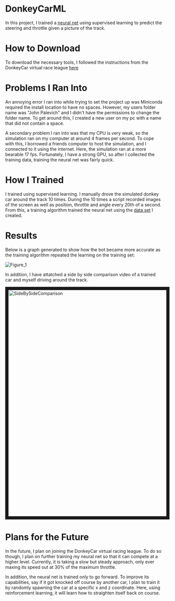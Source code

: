 # DonkeyCarML
  In this project, I trained a [neural net](https://github.com/JohnPalevich/DonkeyCarML/blob/master/models/mypilot.h5) using supervised learning to predict the steering and throttle given a picture of the track.
# How to Download
  To download the necessary tools, I followed the instructions from the DonkeyCar virtual race league [here](https://docs.donkeycar.com/guide/simulator/) 
# Problems I Ran Into
  An annoying error I ran into while trying to set the project up was Miniconda required the install location to have no spaces. However, my users folder name was "John Palevich" and I didn't have the permissions to change the folder name. To get around this, I created a new user on my pc with a name that did not contain a space. <p>
  A secondary problem I ran into was that my CPU is very weak, so the simulation ran on my computer at around 4 frames per second. To cope with this, I borrowed a friends computer to host the simulation, and I connected to it using the internet. Here, the simulation ran at a more bearable 17 fps. Fortunately, I have a strong GPU, so after I collected the training data, training the neural net was fairly quick.

# How I Trained
  I trained using supervised learning. I manually drove the simulated donkey car around the track 10 times. During the 10 times a script recorded images of the screen as well as position, throttle and angle every 20th of a second. From this, a training algorithm trained the neural net using the [data set](https://github.com/JohnPalevich/DonkeyCarML/tree/master/data/tub_1_20-05-04) I created.

# Results
  Below is a graph generated to show how the bot became more accurate as the training algorithm repeated the learning on the training set: <p>
![Figure_1](https://user-images.githubusercontent.com/22034172/81135882-b0fe6e80-8f0e-11ea-9470-2abfccb8df11.png)
<p>
  In addition, I have attatched a side by side comparison video of a trained car and myself driving around the track. <p>
<a href="http://www.youtube.com/watch?feature=player_embedded&v=Z4yH-NK1KHg
" target="_blank"><img src="http://img.youtube.com/vi/Z4yH-NK1KHg/0.jpg" 
alt="SideBySideComparison" width="960" height="720" border="10" /></a>
  
# Plans for the Future
  In the future, I plan on joining the DonkeyCar virtual racing league. To do so though, I plan on further training my neural net so that it can compete at a higher level. Currently, it is taking a slow but steady approach, only ever maxing its speed out at 30% of the maximum throttle. <p>
   In addition, the neural net is trained only to go forward. To improve its capabilities, say if it got knocked off course by another car, I plan to train it by randomly spawning the car at a specific x and z coordinate. Here, using reinforcement learning, it will learn how to straighten itself back on course.
